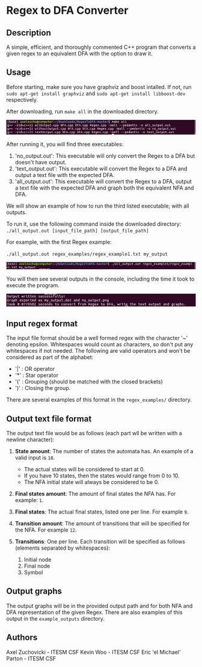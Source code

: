 # Regex to DFA Converter

## Description

A simple, efficient, and thoroughly commented C++ program that converts a given regex to an equivalent DFA with the option to draw it.

## Usage

Before starting, make sure you have graphviz and boost intalled.  If not, run `sudo apt-get install graphviz` and `sudo apt-get install libboost-dev` respectively.

After downloading, run `make all` in the downloaded directory.

![alt text](README_images/make.png)

After running it, you will find three executables:
1. 'no_output.out': This executable will only convert the Regex to a DFA but doesn't have output.
2. 'text_output.out': This executable will convert the Regex to a DFA and output a text file with the expected DFA.
3. 'all_output.out': This executable will convert the Regex to a DFA, output a text file with the expected DFA and graph both the equivalent NFA and DFA.

We will show an example of how to run the third listed executable; with all outputs.

To run it, use the following command inside the downloaded directory:
`./all_output.out [input_file_path] [output_file_path]`

For example, with the first Regex example:

`./all_output.out regex_examples/regex_example1.txt my_output`

![alt text](README_images/run.png)

You will then see several outputs in the console, including the time it took to execute the program.

![alt text](README_images/result.png)

## Input regex format

The input file format should be a well formed regex with the character '~' denoting epsilon.
Whitespaces would count as characters, so don't put any whitespaces if not needed.
The following are valid operators and won't be considered as part of the alphabet:
* '|' : OR operator
* '*' : Star operator
* '(' : Grouping (should be matched with the closed brackets)
* ')' : Closing the group.

There are several examples of this format in the `regex_examples/` directory.

## Output text file format

The output text file would be as follows (each part wll be written with a newline character):

1. __State amount__: The number of states the automata has. An example of a valid input is `10`.
    * The actual states will be considered to start at 0.
    * If you have 10 states, then the states would range from 0 to 10.
    * The NFA initial state will always be considered to be 0.

2. __Final states amount__: The amount of final states the NFA has. For example: `1`.

3. __Final states__: The actual final states, listed one per line. For example `9`.

4. __Transition amount__: The amount of transitions that will be specified for the NFA. For example `12`.

5. __Transitions__: One per line. Each transition will be specified as follows (elements separated by whitespaces):
    1. Initial node
    2. Final node
    3. Symbol


## Output graphs

The output graphs will be in the provided output path and for both NFA and DFA representation of the given Regex.
There are also examples of this output in the `example_outputs` directory.

## Authors

Axel Zuchovicki - ITESM CSF
Kevin Woo - ITESM CSF
Eric 'el Michael' Parton - ITESM CSF
